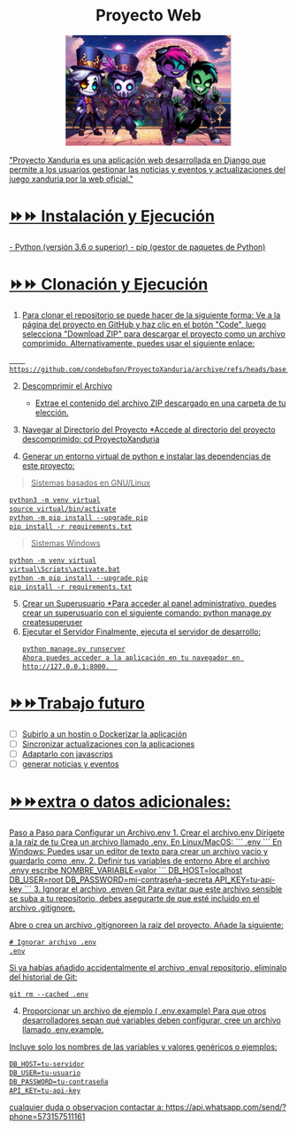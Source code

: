<h1 align="center">Proyecto Web</h1>
<p align="center"> 
  <a href="" rel="noopener">
 <img width=300px height=200px src=Principalapp/static/img/1.png
</p>

"Proyecto Xanduria es una aplicación web desarrollada en Django que permite a los usuarios gestionar las noticias y eventos y actualizaciones del juego xanduria por la web oficial."

<h1>⏩⏩ Instalación y Ejecución </h1>
- Python (versión 3.6 o superior)
- pip (gestor de paquetes de Python)

<h1>⏩⏩ Clonación y Ejecución <div id="clonar-y-ejecytar"></div> </h1>

1. Para clonar el repositorio se puede hacer de la siguiente forma:
	Ve a la página del proyecto en GitHub y haz clic en el botón "Code", luego selecciona "Download ZIP" para descargar el proyecto como un archivo comprimido. Alternativamente, puedes usar el siguiente enlace:
	
```batch
	https://github.com/condebufon/ProyectoXanduria/archive/refs/heads/base.zip
```

2. Descomprimir el Archivo 
	* Extrae el contenido del archivo ZIP descargado en una carpeta de tu elección.
	
3. Navegar al Directorio del Proyecto
	*Accede al directorio del proyecto descomprimido:
	cd ProyectoXanduria

4. Generar un entorno virtual de python e instalar las dependencias de este proyecto:

> Sistemas basados en GNU/Linux
```batch
python3 -m venv virtual
source virtual/bin/activate
python -m pip install --upgrade pip
pip install -r requirements.txt
```
> Sistemas Windows
```batch
python -m venv virtual
virtual\Scripts\activate.bat
python -m pip install --upgrade pip
pip install -r requirements.txt
```
5. Crear un Superusuario 
	*Para acceder al panel administrativo, puedes crear un superusuario con el siguiente comando:
	python manage.py createsuperuser
6. Ejecutar el Servidor
	Finalmente, ejecuta el servidor de desarrollo:
	```batch
	python manage.py runserver
	Ahora puedes acceder a la aplicación en tu navegador en http://127.0.0.1:8000.	
	```
<h1>⏩⏩Trabajo futuro <div id="trabajo-futuro"></div></h1>

* [ ] Subirlo a un hostin o Dockerizar la aplicación
* [ ] Sincronizar actualizaciones con la aplicaciones
* [ ] Adaptarlo con javascrips 
* [ ] generar noticias y eventos
<h1>⏩⏩extra o datos adicionales: <div id="extra"></div></h1>
Paso a Paso para Configurar un Archivo.env
1. Crear el archivo.env
Dirígete a la raíz de tu
Crea un archivo llamado .env.
En Linux/MacOS:
```
 .env
```
En Windows: Puedes usar un editor de texto para crear un archivo vacío y guardarlo como .env.
2. Definir tus variables de entorno
Abre el archivo .envy escribe
NOMBRE_VARIABLE=valor
```
DB_HOST=localhost
DB_USER=root
DB_PASSWORD=mi-contraseña-secreta
API_KEY=tu-api-key
```
3. Ignorar el archivo .enven Git
Para evitar que este archivo sensible se suba a tu repositorio, debes asegurarte de que esté incluido en el archivo .gitignore.

Abre o crea un archivo .gitignoreen la raíz del proyecto.
Añade la siguiente:

```
# Ignorar archivo .env
.env
```
Si ya habías añadido accidentalmente el archivo .enval repositorio, eliminalo del historial de Git:
```
git rm --cached .env
```

4. Proporcionar un archivo de ejemplo ( .env.example)
Para que otros desarrolladores sepan qué variables deben configurar, cree un archivo llamado .env.example.

Incluye solo los nombres de las variables y valores genéricos o ejemplos:
```
DB_HOST=tu-servidor
DB_USER=tu-usuario
DB_PASSWORD=tu-contraseña
API_KEY=tu-api-key
```

cualquier duda o observacion contactar a: https://api.whatsapp.com/send/?phone=573157511161


 
